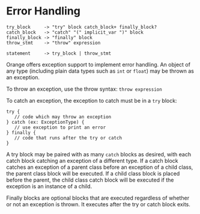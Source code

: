 # Error Handling

	try_block     -> "try" block catch_block+ finally_block?
	catch_block   -> "catch" "(" implicit_var ")" block
	finally_block -> "finally" block
	throw_stmt    -> "throw" expression

	statement     -> try_block | throw_stmt

Orange offers exception support to implement error handling. An object of any type (including plain data types such as `int` or `float`) may be thrown as an exception.

To throw an exception, use the throw syntax: `throw expression`

To catch an exception, the exception to catch must be in a `try` block:

    try {
       // code which may throw an exception
    } catch (ex: ExceptionType) {
       // use exception to print an error
    } finally {
	   // code that runs after the try or catch
	}

A try block may be paired with as many `catch` blocks as desired, with each catch block catching an exception of a different type. If a catch block catches an exception of a parent class before an exception of a child class, the parent class block will be executed. If a child class block is placed before the parent, the child class catch block will be executed if the exception is an instance of a child.

Finally blocks are optional blocks that are executed regardless of whether or not an exception is thrown. It executes after the try or catch block exits.
